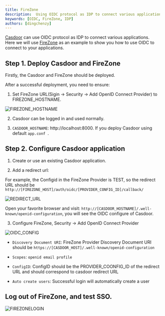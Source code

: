 ```yaml
---
title: FireZone
description:  Using OIDC protocol as IDP to connect various applications, like FireZone
keywords: [OIDC, FireZone, IDP]
authors: [dingchenzy]
---
```


[Casdoor](/docs/basic/server-installation) can use OIDC protocol as IDP to connect various applications. Here we will use [FireZone](https://docs.firezone.dev/deploy/) as an example to show you how to use OIDC to connect to your applications.

## Step 1. Deploy Casdoor and FireZone

Firstly, the Casdoor and FireZone should be deployed.

After a successful deployment, you need to ensure:

1. Set FireZone URL(Sigin -> Security -> Add OpenID Connect Provider) to FIREZONE_HOSTNAME.

![FIREZONE_HOSTNAME](/img/integration/java/firezone/Fire_Hostname.jpg)

2. Casdoor can be logged in and used normally.

3. `CASDOOR_HOSTNAME`: http://localhost:8000. If you deploy Casdoor using default `app.conf `. 

## Step 2. Configure Casdoor application

1. Create or use an existing Casdoor application.

2. Add a redirect url:

For example, the Configid in the FireZone Provider is TEST, so the redirect URL should be `http://[FIREZONE_HOST]/auth/oidc/[PROVIDER_CONFIG_ID]/callback/`

![REDIRECT_URL](/img/integration/java/firezone/Fire_RedirectURL.jpg)

Open your favorite browser and visit: `http://[CASDOOR_HOSTNAME]/.well-known/openid-configuration`, you will see the OIDC configure of Casdoor.

3. Configure FireZone, Security -> Add OpenID Connect Provider

![OIDC_CONFIG](/img/integration/java/firezone/Fire_OIDCCONFIG.jpg)

- `Discovery Document URI`: FireZone Provider Discovery Document URI should be `https://[CASDOOR_HOST]/.well-known/openid-configuration`

- `Scopes`: `openid email profile`

- `ConfigID`: ConfigID should be the PROVIDER_COONFIG_ID of the redirect URL and should correspond to casdoor redirect URL

- `Auto create users`: Successful login will automatically create a user

## Log out of FireZone, and test SSO.

![FIREZONELOGIN](/img/integration/java/firezone/Fire_LOGINFIREZONE.gif)